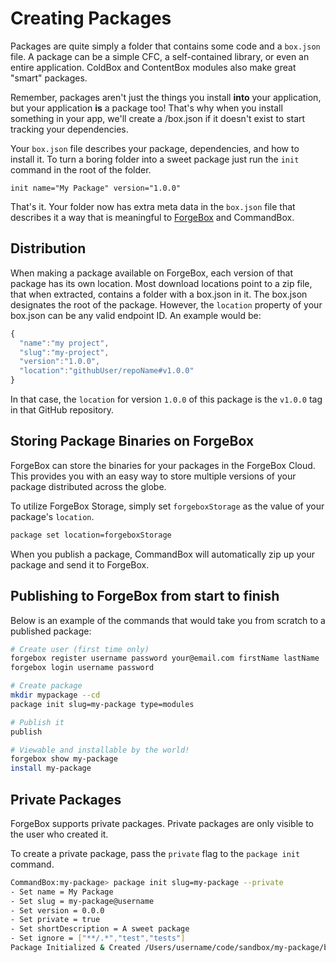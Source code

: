 # Creating Packages

Packages are quite simply a folder that contains some code and a `box.json` file. A package can be a simple CFC, a self-contained library, or even an entire application. ColdBox and ContentBox modules also make great "smart" packages.

Remember, packages aren't just the things you install **into** your application, but your application **is** a package too! That's why when you install something in your app, we'll create a /box.json if it doesn't exist to start tracking your dependencies.

Your `box.json` file describes your package, dependencies, and how to install it. To turn a boring folder into a sweet package just run the `init` command in the root of the folder.

```text
init name="My Package" version="1.0.0"
```

That's it. Your folder now has extra meta data in the `box.json` file that describes it a way that is meaningful to [ForgeBox](http://forgebox.io) and CommandBox.

## Distribution

When making a package available on ForgeBox, each version of that package has its own location. Most download locations point to a zip file, that when extracted, contains a folder with a box.json in it. The box.json designates the root of the package. However, the `location` property of your box.json can be any valid endpoint ID. An example would be:

```javascript
{
  "name":"my project",
  "slug":"my-project",
  "version":"1.0.0",
  "location":"githubUser/repoName#v1.0.0"
}
```

In that case, the `location` for version `1.0.0` of this package is the `v1.0.0` tag in that GitHub repository.

## Storing Package Binaries on ForgeBox

ForgeBox can store the binaries for your packages in the ForgeBox Cloud. This provides you with an easy way to store multiple versions of your package distributed across the globe.

To utilize ForgeBox Storage, simply set `forgeboxStorage` as the value of your package's `location`.

```bash
package set location=forgeboxStorage
```

When you publish a package, CommandBox will automatically zip up your package and send it to ForgeBox.

## Publishing to ForgeBox from start to finish

Below is an example of the commands that would take you from scratch to a published package:

```bash
# Create user (first time only)
forgebox register username password your@email.com firstName lastName
forgebox login username password

# Create package
mkdir mypackage --cd
package init slug=my-package type=modules

# Publish it
publish

# Viewable and installable by the world!
forgebox show my-package
install my-package
```

## Private Packages

ForgeBox supports private packages. Private packages are only visible to the user who created it.

To create a private package, pass the `private` flag to the `package init` command.

```bash
CommandBox:my-package> package init slug=my-package --private
- Set name = My Package
- Set slug = my-package@username
- Set version = 0.0.0
- Set private = true
- Set shortDescription = A sweet package
- Set ignore = ["**/.*","test","tests"]
Package Initialized & Created /Users/username/code/sandbox/my-package/box.json
```

